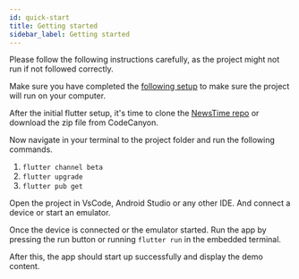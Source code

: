 ```yaml
---
id: quick-start
title: Getting started
sidebar_label: Getting started
---
```



Please follow the following instructions carefully, as the project might not run if not followed correctly.

Make sure you have completed the [following setup](https://flutter.dev/docs/get-started/install) to make sure the project will run on your computer. 

After the initial flutter setup, it's time to clone the [NewsTime repo](https://github.com) or download the zip file from CodeCanyon. 

Now navigate in your terminal to the project folder and run the following commands. 
 1. `flutter channel beta`
 2. `flutter upgrade`
 3. `flutter pub get`

Open the project in VsCode, Android Studio or any other IDE. And connect a device or start an emulator. 

Once the device is connected or the emulator started. Run the app by pressing the run button or running `flutter run` in the embedded terminal.  

After this, the app should start up successfully and display the demo content.  

  



  

